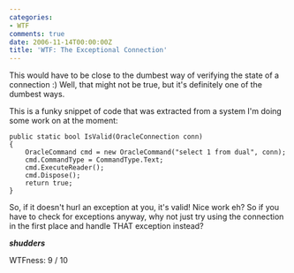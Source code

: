 ```yaml
---
categories:
- WTF
comments: true
date: 2006-11-14T00:00:00Z
title: 'WTF: The Exceptional Connection'
---
```


This would have to be close to the dumbest way of verifying the state of a connection :) Well, that might not be true, but it's definitely one of the dumbest ways.

This is a funky snippet of code that was extracted from a system I'm doing some work on at the moment:

```
public static bool IsValid(OracleConnection conn)
{
	OracleCommand cmd = new OracleCommand("select 1 from dual", conn);
	cmd.CommandType = CommandType.Text;
	cmd.ExecuteReader();
	cmd.Dispose();
	return true;
}
```

So, if it doesn't hurl an exception at you, it's valid! Nice work eh? So if you have to check for exceptions anyway, why not just try using the connection in the first place and handle THAT exception instead?

<strong>*shudders*</strong>

WTFness: 9 / 10
